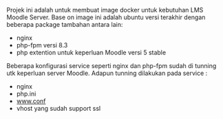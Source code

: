 Projek ini adalah untuk membuat image docker untuk kebutuhan LMS Moodle Server.
Base on image ini adalah ubuntu versi terakhir dengan beberapa package tambahan antara lain:
- nginx
- php-fpm versi 8.3
- php extention untuk keperluan Moodle versi 5 stable

Beberapa konfigurasi service seperti nginx dan php-fpm sudah di tunning utk keperluan server Moodle. Adapun tunning dilakukan pada service :
- nginx
- php.ini
- www.conf
- vhost yang sudah support ssl
